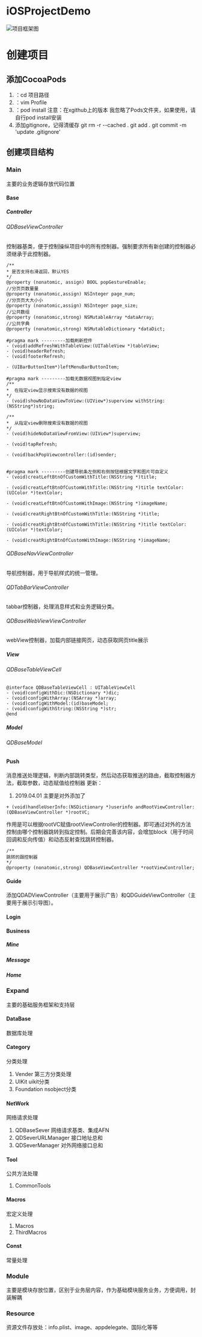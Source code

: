 # iOSProjectDemo
![项目框架图](https://github.com/hbbdsqd/iOSProjectDemo/blob/master/Objective-C%E9%A1%B9%E7%9B%AE%E6%A1%86%E6%9E%B6.jpg)
# 创建项目
## 添加CocoaPods
1. ：cd 项目路径  
2. ：vim Profile  
3. ：pod install
注意：在xgithub上的版本 我忽略了Pods文件夹，如果使用，请自行pod install安装
4. 添加gitignore，记得清缓存
git rm -r --cached .
git add .
git commit -m 'update .gitignore'
## 创建项目结构
### Main
主要的业务逻辑存放代码位置
#### Base
##### Controller
###### QDBaseViewController
控制器基类，便于控制操纵项目中的所有控制器。强制要求所有新创建的控制器必须继承于此控制器。
```
/**
* 是否支持右滑返回，默认YES
*/
@property (nonatomic, assign) BOOL popGestureEnable;
//分⻚页数量量
@property (nonatomic,assign) NSInteger page_num;
//分⻚页⼤大⼩小
@property (nonatomic,assign) NSInteger page_size;
//公共数组
@property (nonatomic,strong) NSMutableArray *dataArray;
//公共字典
@property (nonatomic,strong) NSMutableDictionary *dataDict;

#pragma mark ---------加载刷新控件
- (void)addRefreshWithTableView:(UITableView *)tableView;
- (void)headerRefresh;
- (void)footerRefresh;

- (UIBarButtonItem*)leftMenuBarButtonItem;

#pragma mark ---------加载无数据视图到指定view
/**
*  在指定view显示搜索没有数据的视图
*/
- (void)showNoDataViewToView:(UIView*)superview withString:(NSString*)string;

/**
*  从指定view删除搜索没有数据的视图
*/
- (void)hideNoDataViewFromView:(UIView*)superview;

- (void)tapRefresh;

- (void)backPopViewcontroller:(id)sender;


#pragma mark ---------创建导航条左侧和右侧按钮根据文字和图片可自定义
- (void)creatLeftBtnOfCustomWithTitle:(NSString *)title;

- (void)creatLeftBtnOfCustomWithTitle:(NSString *)title textColor:(UIColor *)textColor;

- (void)creatLeftBtnOfCustomWithImage:(NSString *)imageName;

- (void)creatRightBtnOfCustomWithTitle:(NSString *)title;

- (void)creatRightBtnOfCustomWithTitle:(NSString *)title textColor:(UIColor *)textColor;

- (void)creatRightBtnOfCustomWithImage:(NSString *)imageName;
```
###### QDBaseNavViewController
导航控制器，用于导航样式的统一管理。
###### QDTabBarViewController
tabbar控制器，处理消息样式和业务逻辑分类。
###### QDBaseWebViewViewController
webView控制器，加载内部链接网页，动态获取网页title展示

##### View
###### QDBaseTableViewCell
```
@interface QDBaseTableViewCell : UITableViewCell
- (void)configWithDic:(NSDictionary *)dic;
- (void)configWithArray:(NSArray *)array;
- (void)configWithModel:(id)baseModel;
- (void)configWithString:(NSString *)str;
@end
```
##### Model
###### QDBaseModel
#### Push
消息推送处理逻辑，判断内部跳转类型，然后动态获取推送的路由，截取控制器方法，截取参数，动态赋值给控制器
更新：
1. 2019.04.01
主要是对外添加了
```
+ (void)handleUserInfo:(NSDictionary *)userinfo andRootViewController:(QDBaseViewController *)rootVC;
```
作用是可以根据rootVC赋值rootViewController的控制器。即可通过对外的方法控制由哪个控制器跳转到指定控制。后期会完善该内容，会增加block（用于时间回调和反向传值）和动态反射查找跳转控制器。
```
/**
跳转的跟控制器
*/
@property (nonatomic,strong) QDBaseViewController *rootViewController;
```
#### Guide
添加QDADViewController（主要用于展示广告）和QDGuideViewController（主要用于展示引导图）。
#### Login
#### Business
##### Mine
##### Message
##### Home
### Expand
主要的基础服务框架和支持层
#### DataBase
数据库处理
#### Category
分类处理
1. Vender
第三方分类处理
2. UIKit
uikit分类
3. Foundation
nsobject分类
#### NetWork
网络请求处理
1. QDBaseSever
网络请求基类、集成AFN
2. QDSeverURLManager
接口地址总和
3. QDSeverManager
对外网络接口总和
#### Tool
公共方法处理
1. CommonTools
#### Macros
宏定义处理
1. Macros
2. ThirdMacros
#### Const
常量处理

### Module
主要是模块存放位置，区别于业务层内容，作为基础模块服务业务，方便调用，封装解耦
### Resource
资源文件存放处：info.plist、image、appdelegate、国际化等等



